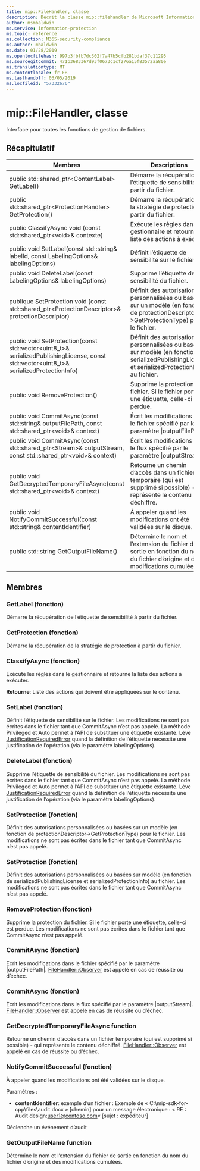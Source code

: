 ```yaml
---
title: mip::FileHandler, classe
description: Décrit la classe mip::filehandler de Microsoft Information Protection (MIP) SDK.
author: msmbaldwin
ms.service: information-protection
ms.topic: reference
ms.collection: M365-security-compliance
ms.author: mbaldwin
ms.date: 01/28/2019
ms.openlocfilehash: 997b3fbfb7dc302f7a47b5cfb281bdaf37c11295
ms.sourcegitcommit: 471b3683367d93f0673c1cf276a15f83572aa80e
ms.translationtype: MT
ms.contentlocale: fr-FR
ms.lasthandoff: 03/05/2019
ms.locfileid: "57332676"
---
```

# <a name="class-mipfilehandler"></a>mip::FileHandler, classe 
Interface pour toutes les fonctions de gestion de fichiers.
  
## <a name="summary"></a>Récapitulatif
 Membres                        | Descriptions                                
--------------------------------|---------------------------------------------
public std::shared_ptr\<ContentLabel\> GetLabel()  |  Démarre la récupération de l’étiquette de sensibilité à partir du fichier.
public std::shared_ptr\<ProtectionHandler\> GetProtection()  |  Démarre la récupération de la stratégie de protection à partir du fichier.
public ClassifyAsync void (const std::shared_ptr\<void\>& contexte)  |  Exécute les règles dans le gestionnaire et retourne la liste des actions à exécuter.
public void SetLabel(const std::string& labelId, const LabelingOptions& labelingOptions)  |  Définit l’étiquette de sensibilité sur le fichier.
public void DeleteLabel(const LabelingOptions& labelingOptions)  |  Supprime l’étiquette de sensibilité du fichier.
publique SetProtection void (const std::shared_ptr\<ProtectionDescriptor\>& protectionDescriptor)  |  Définit des autorisations personnalisées ou basées sur un modèle (en fonction de protectionDescriptor->GetProtectionType) pour le fichier.
public void SetProtection(const std::vector\<uint8_t\>& serializedPublishingLicense, const std::vector\<uint8_t\>& serializedProtectionInfo)  |  Définit des autorisations personnalisées ou basées sur modèle (en fonction de serializedPublishingLicense et serializedProtectionInfo) au fichier.
public void RemoveProtection()  |  Supprime la protection du fichier. Si le fichier porte une étiquette, celle-ci est perdue.
public void CommitAsync(const std::string& outputFilePath, const std::shared_ptr\<void\>& context) | Écrit les modifications dans le fichier spécifié par le paramètre \|outputFilePath\ |  paramètre.
public void CommitAsync(const std::shared_ptr\<Stream\>& outputStream, const std::shared_ptr\<void\>& context) | Écrit les modifications dans le flux spécifié par le paramètre \|outputStream\ |  paramètre.
public void GetDecryptedTemporaryFileAsync(const std::shared_ptr\<void\>& context)  |  Retourne un chemin d’accès dans un fichier temporaire (qui est supprimé si possible) - qui représente le contenu déchiffré.
public void NotifyCommitSuccessful(const std::string& contentIdentifier)  |  À appeler quand les modifications ont été validées sur le disque.
public std::string GetOutputFileName()  |  Détermine le nom et l’extension du fichier de sortie en fonction du nom du fichier d’origine et des modifications cumulées.
  
## <a name="members"></a>Membres
  
### <a name="getlabel-function"></a>GetLabel (fonction)
Démarre la récupération de l’étiquette de sensibilité à partir du fichier.
  
### <a name="getprotection-function"></a>GetProtection (fonction)
Démarre la récupération de la stratégie de protection à partir du fichier.
  
### <a name="classifyasync-function"></a>ClassifyAsync (fonction)
Exécute les règles dans le gestionnaire et retourne la liste des actions à exécuter.

  
**Retourne**: Liste des actions qui doivent être appliquées sur le contenu.
  
### <a name="setlabel-function"></a>SetLabel (fonction)
Définit l’étiquette de sensibilité sur le fichier.
Les modifications ne sont pas écrites dans le fichier tant que CommitAsync n’est pas appelé. La méthode Privileged et Auto permet à l’API de substituer une étiquette existante. Lève [JustificationRequiredError](class_mip_justificationrequirederror.md) quand la définition de l’étiquette nécessite une justification de l’opération (via le paramètre labelingOptions).
  
### <a name="deletelabel-function"></a>DeleteLabel (fonction)
Supprime l’étiquette de sensibilité du fichier.
Les modifications ne sont pas écrites dans le fichier tant que CommitAsync n’est pas appelé. La méthode Privileged et Auto permet à l’API de substituer une étiquette existante. Lève [JustificationRequiredError](class_mip_justificationrequirederror.md) quand la définition de l’étiquette nécessite une justification de l’opération (via le paramètre labelingOptions).
  
### <a name="setprotection-function"></a>SetProtection (fonction)
Définit des autorisations personnalisées ou basées sur un modèle (en fonction de protectionDescriptor->GetProtectionType) pour le fichier.
Les modifications ne sont pas écrites dans le fichier tant que CommitAsync n’est pas appelé.
  
### <a name="setprotection-function"></a>SetProtection (fonction)
Définit des autorisations personnalisées ou basées sur modèle (en fonction de serializedPublishingLicense et serializedProtectionInfo) au fichier.
Les modifications ne sont pas écrites dans le fichier tant que CommitAsync n’est pas appelé.
  
### <a name="removeprotection-function"></a>RemoveProtection (fonction)
Supprime la protection du fichier. Si le fichier porte une étiquette, celle-ci est perdue.
Les modifications ne sont pas écrites dans le fichier tant que CommitAsync n’est pas appelé.
  
### <a name="commitasync-function"></a>CommitAsync (fonction)
Écrit les modifications dans le fichier spécifié par le paramètre |outputFilePath|.
[FileHandler::Observer](class_mip_filehandler_observer.md) est appelé en cas de réussite ou d’échec.
  
### <a name="commitasync-function"></a>CommitAsync (fonction)
Écrit les modifications dans le flux spécifié par le paramètre |outputStream|.
[FileHandler::Observer](class_mip_filehandler_observer.md) est appelé en cas de réussite ou d’échec.
  
### <a name="getdecryptedtemporaryfileasync-function"></a>GetDecryptedTemporaryFileAsync function
Retourne un chemin d’accès dans un fichier temporaire (qui est supprimé si possible) - qui représente le contenu déchiffré.
[FileHandler::Observer](class_mip_filehandler_observer.md) est appelé en cas de réussite ou d’échec.
  
### <a name="notifycommitsuccessful-function"></a>NotifyCommitSuccessful (fonction)
À appeler quand les modifications ont été validées sur le disque.

Paramètres :  
* **contentIdentifier**: exemple d’un fichier : Exemple de « C:\mip-sdk-for-cpp\files\audit.docx » [chemin] pour un message électronique : « RE : Audit design:user1@contoso.com« [sujet : expéditeur] 


Déclenche un événement d’audit
  
### <a name="getoutputfilename-function"></a>GetOutputFileName function
Détermine le nom et l’extension du fichier de sortie en fonction du nom du fichier d’origine et des modifications cumulées.
